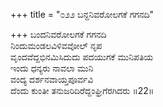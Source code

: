 +++
title = "೦೨೨ ಬನ್ದನಿವರೋಲಗಕೆ ಗಗನದಿ"

+++
ಬಂದನಿವರೋಲಗಕೆ ಗಗನದಿ  
ನಿಂದುಮಂಡಲವಿಳಿವವೋಲ್ ನೃಪ  
ವೃಂದವೆದ್ದಭಿನಮಿಸಿದುದು ಪದಯುಗಕೆ ಮುನಿಪತಿಯ   
ಇಂದು ಧನ್ಯರು ನಾವಲಾ ಮುನಿ  
ವಂದ್ಯ ದರ್ಶನವಾಯ್ತಪೂರ್ವವಿ  
ದೆಂದು ಕುಂತೀ ತನುಜರಿದಿರೆದ್ದಂಘ್ರಿಗೆರಗಿದರು     ॥22॥